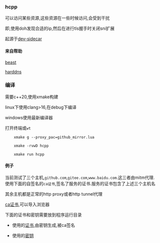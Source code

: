 ### hcpp

可以访问某些资源,这些资源在一些时候访问,会受到干扰

即,使用doh发现合适的ip,然后在进行tls握手时关闭sni扩展

起源于[dev-sidecar](https://github.com/docmirror/dev-sidecar)

#### 来自帮助

[beast](https://github.com/boostorg/beast)

[harddns](https://github.com/stealth/harddns)

### 编译

需要c++20,使用xmake构建

linux下使用clang>16,在debug下编译

windows使用最新编译器

打开终端或`wt`

```shell
    xmake g --proxy_pac=github_mirror.lua

    xmake -rvwD hcpp

    xmake run hcpp
```

#### 例子

当前测试了三个主机,`github.com`,`gitee.com`,`www.baidu.com`.这三者由mitm代理.使用下面的自签名的`ca证书`,签名了服务的证书.服务的证书包含了上述三个主机名

其余主机都是正常的http proxy或者http tunnel代理

[ca证书](doc/cert/ca.crt),可以导入浏览器

下面的证书和密钥需要放到程序运行目录

- 使用的[证书](doc/cert/server.crt.pem),由密钥生成,被ca签名

- 使用的[密钥](doc/cert/server.key.pem)